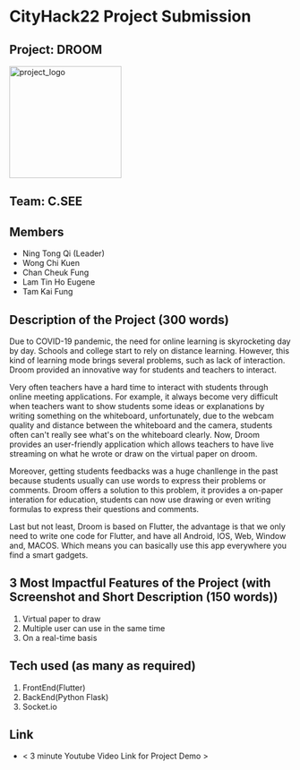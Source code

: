 # CityHack22 Project Submission
## Project: DROOM
<img src="assets/imgages/pen-pattern-background.jpeg" width="200" alt="project_logo"/>


## Team: C.SEE
## Members
- Ning Tong Qi (Leader)
- Wong Chi Kuen
- Chan Cheuk Fung
- Lam Tin Ho Eugene
- Tam Kai Fung

## Description of the Project (300 words)
Due to COVID-19 pandemic, the need for online learning is skyrocketing day by day. Schools and college start to rely on distance learning. However, this kind of learning mode brings several problems, such as lack of interaction. Droom provided an innovative way for students and teachers to interact.

Very often teachers have a hard time to interact with students through online meeting applications. For example, it always become very difficult when teachers want to show students some ideas or explanations by writing something on the whiteboard, unfortunately, due to the webcam quality and distance between the whiteboard and the camera, students often can't really see what's on the whiteboard clearly. Now, Droom provides an user-friendly application which allows teachers to have live streaming on what he wrote or draw on the virtual paper on droom.

Moreover, getting students feedbacks was a huge chanllenge in the past because students usually can use words to express their problems or comments. Droom offers a solution to this problem, it provides a on-paper interation for education, students can now use drawing or even writing formulas to express their questions and comments.

Last but not least, Droom is based on Flutter, the advantage is that we only need to write one code for Flutter, and have all Android, IOS, Web, Window and, MACOS. Which means you can basically use this app everywhere you find a smart gadgets.


## 3 Most Impactful Features of the Project (with Screenshot and Short Description (150 words))
1.  Virtual paper to draw  
2.  Multiple user can use in the same time
3.  On a real-time basis

## Tech used (as many as required)
1. FrontEnd(Flutter)
2. BackEnd(Python Flask)
3. Socket.io

## Link
- < 3 minute Youtube Video Link for Project Demo >
